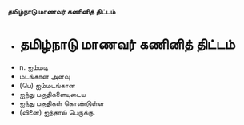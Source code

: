 **தமிழ்நாடு மாணவர் கணினித் திட்டம்**
- # தமிழ்நாடு மாணவர் கணினித் திட்டம்
- n. ஐம்மடி
- மடங்கான அளவு
- (பெ) ஐம்மடங்கான
- ஐந்து பகுதிகளையுடைய
- ஐந்து பகுதிகள் கொண்டுள்ள
- (வினை) ஐந்தால் பெருக்கு.

